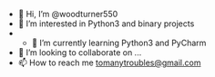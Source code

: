 - 👋 Hi, I’m @woodturner550
- 👀 I’m interested in Python3 and binary projects 
- - 🌱 I’m currently learning Python3 and PyCharm
- 💞️ I’m looking to collaborate on ...
- 📫 How to reach me tomanytroubles@gmail.com

<!---
woodturner550/woodturner550 is a ✨ special ✨ repository because its `README.md` (this file) appears on your GitHub profile.
You can click the Preview link to take a look at your changes.
--->
